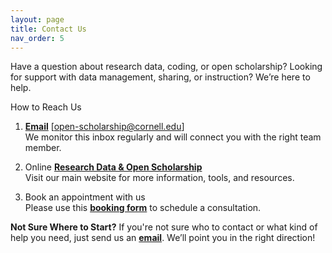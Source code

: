 ```yaml
---
layout: page
title: Contact Us
nav_order: 5
---
```

Have a question about research data, coding, or open scholarship? Looking for support with data management, sharing, or instruction? We’re here to help.

How to Reach Us
1. **[Email](mailto:open-scholarship@cornell.edu)** [open-scholarship@cornell.edu]<br>
We monitor this inbox regularly and will connect you with the right team member.

2. Online **[Research Data & Open Scholarship](https://www.library.cornell.edu/rdos)** <br>
Visit our main website for more information, tools, and resources.

3. Book an appointment with us<br>
Please use this **[booking form](https://spaces.library.cornell.edu/appointments?lid=10850#s-lc-public-pt)** to schedule a consultation. 

**Not Sure Where to Start?**
If you're not sure who to contact or what kind of help you need, just send us an **[email](mailto:open-scholarship@cornell.edu)**. We’ll point you in the right direction!